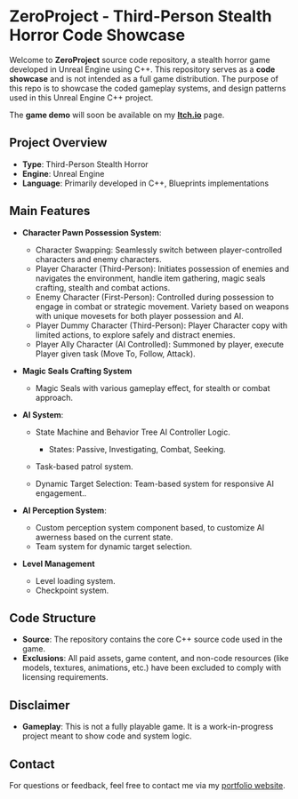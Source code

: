 # ZeroProject - Third-Person Stealth Horror Code Showcase

Welcome to **ZeroProject** source code repository, a stealth horror game developed in Unreal Engine using C++. This repository serves as a **code showcase** and is not intended as a full game distribution. The purpose of this repo is to showcase the coded gameplay systems, and design patterns used in this Unreal Engine C++ project. 

The **game demo** will soon be available on my **[Itch.io](https://loreark.itch.io/)** page.

## Project Overview
- **Type**: Third-Person Stealth Horror
- **Engine**: Unreal Engine
- **Language**: Primarily developed in C++, Blueprints implementations

## Main Features
- **Character Pawn Possession System**:
  - Character Swapping: Seamlessly switch between player-controlled characters and enemy characters.
  - Player Character (Third-Person): Initiates possession of enemies and navigates the environment, handle item gathering, magic seals crafting, stealth and combat actions.
  - Enemy Character (First-Person): Controlled during possession to engage in combat or strategic movement. Variety based on weapons with unique movesets for both player possession and AI.
  - Player Dummy Character (Third-Person): Player Character copy with limited actions, to explore safely and distract enemies.
  - Player Ally Character (AI Controlled): Summoned by player, execute Player given task (Move To, Follow, Attack).

- **Magic Seals Crafting System**
  - Magic Seals with various gameplay effect, for stealth or combat approach.

- **AI System**:
  - State Machine and Behavior Tree AI Controller Logic.
    - States: Passive, Investigating, Combat, Seeking.

  - Task-based patrol system.
  - Dynamic Target Selection: Team-based system for responsive AI engagement..
    
- **AI Perception System**:
  - Custom perception system component based, to customize AI awerness based on the current state.
  - Team system for dynamic target selection.

- **Level Management**
  - Level loading system.
  - Checkpoint system.

## Code Structure
- **Source**: The repository contains the core C++ source code used in the game.
- **Exclusions**: All paid assets, game content, and non-code resources (like models, textures, animations, etc.) have been excluded to comply with licensing requirements.

## Disclaimer
- **Gameplay**: This is not a fully playable game. It is a work-in-progress project meant to show code and system logic.

## Contact
For questions or feedback, feel free to contact me via my [portfolio website](https://lorenzopusateri.wordpress.com//).
